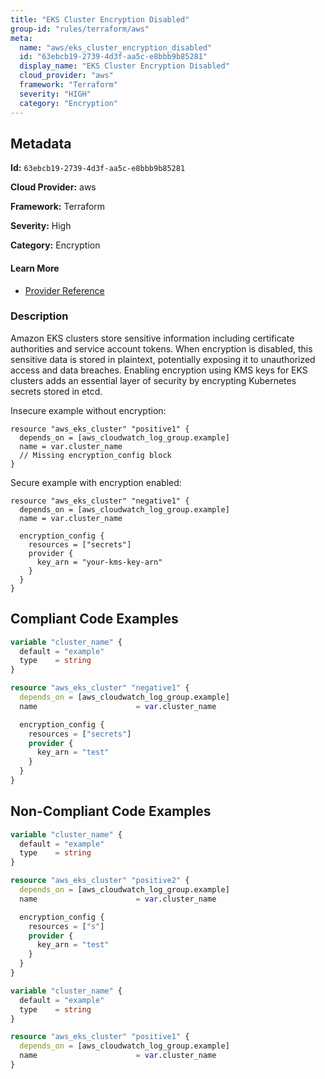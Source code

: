 ```yaml
---
title: "EKS Cluster Encryption Disabled"
group-id: "rules/terraform/aws"
meta:
  name: "aws/eks_cluster_encryption_disabled"
  id: "63ebcb19-2739-4d3f-aa5c-e8bbb9b85281"
  display_name: "EKS Cluster Encryption Disabled"
  cloud_provider: "aws"
  framework: "Terraform"
  severity: "HIGH"
  category: "Encryption"
---
```

## Metadata

**Id:** `63ebcb19-2739-4d3f-aa5c-e8bbb9b85281`

**Cloud Provider:** aws

**Framework:** Terraform

**Severity:** High

**Category:** Encryption

#### Learn More

 - [Provider Reference](https://registry.terraform.io/providers/hashicorp/aws/latest/docs/resources/eks_cluster#encryption_config)

### Description

 Amazon EKS clusters store sensitive information including certificate authorities and service account tokens. When encryption is disabled, this sensitive data is stored in plaintext, potentially exposing it to unauthorized access and data breaches. Enabling encryption using KMS keys for EKS clusters adds an essential layer of security by encrypting Kubernetes secrets stored in etcd.

Insecure example without encryption:
```
resource "aws_eks_cluster" "positive1" {
  depends_on = [aws_cloudwatch_log_group.example]
  name = var.cluster_name
  // Missing encryption_config block
}
```

Secure example with encryption enabled:
```
resource "aws_eks_cluster" "negative1" {
  depends_on = [aws_cloudwatch_log_group.example]
  name = var.cluster_name

  encryption_config {
    resources = ["secrets"]
    provider {
      key_arn = "your-kms-key-arn"
    }
  }
}
```


## Compliant Code Examples
```terraform
variable "cluster_name" {
  default = "example"
  type    = string
}

resource "aws_eks_cluster" "negative1" {
  depends_on = [aws_cloudwatch_log_group.example]
  name                      = var.cluster_name

  encryption_config {
    resources = ["secrets"]
    provider {
      key_arn = "test"
    }
  }
}

```
## Non-Compliant Code Examples
```terraform
variable "cluster_name" {
  default = "example"
  type    = string
}

resource "aws_eks_cluster" "positive2" {
  depends_on = [aws_cloudwatch_log_group.example]
  name                      = var.cluster_name

  encryption_config {
    resources = ["s"]
    provider {
      key_arn = "test"
    }
  }
}

```

```terraform
variable "cluster_name" {
  default = "example"
  type    = string
}

resource "aws_eks_cluster" "positive1" {
  depends_on = [aws_cloudwatch_log_group.example]
  name                      = var.cluster_name
}

```